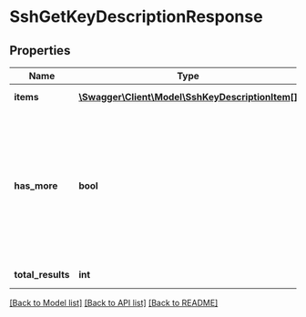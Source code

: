 # SshGetKeyDescriptionResponse

## Properties
Name | Type | Description | Notes
------------ | ------------- | ------------- | -------------
**items** | [**\Swagger\Client\Model\SshKeyDescriptionItem[]**](SshKeyDescriptionItem.md) | General information of each SSH keys. | [optional] 
**has_more** | **bool** | Flag that specifies whether the list returned by the query is full (&lt;code&gt;false&lt;/code&gt;) or partial (&lt;code&gt;true&lt;/code&gt;). &lt;p&gt;When the list is partial, use the &lt;code&gt;offset&lt;/code&gt; query parameter to fetch additional results. By default, &lt;code&gt;offset&lt;/code&gt; is 0 (zero) and &lt;code&gt;limitRowCount&lt;/code&gt; is 50. | [optional] 
**total_results** | **int** | Number of results returned by the query. | [optional] 

[[Back to Model list]](../README.md#documentation-for-models) [[Back to API list]](../README.md#documentation-for-api-endpoints) [[Back to README]](../README.md)


